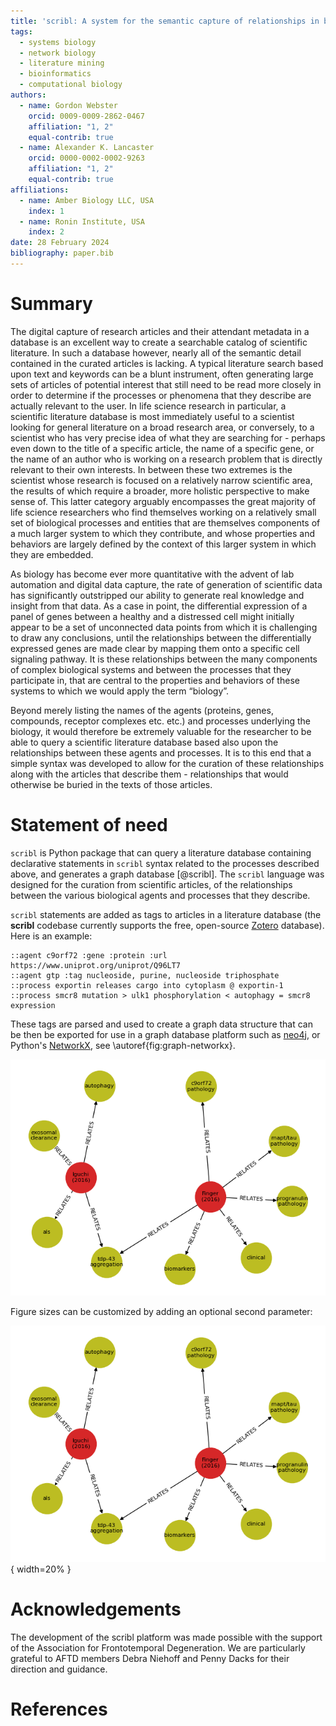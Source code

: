 ```yaml
---
title: 'scribl: A system for the semantic capture of relationships in biological literature'
tags:
  - systems biology
  - network biology
  - literature mining
  - bioinformatics
  - computational biology
authors:
  - name: Gordon Webster
    orcid: 0009-0009-2862-0467
    affiliation: "1, 2"
    equal-contrib: true
  - name: Alexander K. Lancaster
    orcid: 0000-0002-0002-9263
    affiliation: "1, 2"
    equal-contrib: true
affiliations:
  - name: Amber Biology LLC, USA
    index: 1
  - name: Ronin Institute, USA
    index: 2
date: 28 February 2024
bibliography: paper.bib
---
```


# Summary

The digital capture of research articles and their attendant metadata
in a database is an excellent way to create a searchable catalog of
scientific literature. In such a database however, nearly all of the
semantic detail contained in the curated articles is lacking. A
typical literature search based upon text and keywords can be a blunt
instrument, often generating large sets of articles of potential
interest that still need to be read more closely in order to determine
if the processes or phenomena that they describe are actually relevant
to the user. In life science research in particular, a scientific
literature database is most immediately useful to a scientist looking
for general literature on a broad research area, or conversely, to a
scientist who has very precise idea of what they are searching for -
perhaps even down to the title of a specific article, the name of a
specific gene, or the name of an author who is working on a research
problem that is directly relevant to their own interests. In between
these two extremes is the scientist whose research is focused on a
relatively narrow scientific area, the results of which require a
broader, more holistic perspective to make sense of. This latter
category arguably encompasses the great majority of life science
researchers who find themselves working on a relatively small set of
biological processes and entities that are themselves components of a
much larger system to which they contribute, and whose properties and
behaviors are largely defined by the context of this larger system in
which they are embedded.

As biology has become ever more quantitative with the advent of lab
automation and digital data capture, the rate of generation of
scientific data has significantly outstripped our ability to generate
real knowledge and insight from that data. As a case in point, the
differential expression of a panel of genes between a healthy and a
distressed cell might initially appear to be a set of unconnected data
points from which it is challenging to draw any conclusions, until the
relationships between the differentially expressed genes are made
clear by mapping them onto a specific cell signaling pathway. It is
these relationships between the many components of complex biological
systems and between the processes that they participate in, that are
central to the properties and behaviors of these systems to which we
would apply the term “biology”.

Beyond merely listing the names of the agents (proteins, genes,
compounds, receptor complexes etc. etc.) and processes underlying the
biology, it would therefore be extremely valuable for the researcher
to be able to query a scientific literature database based also upon
the relationships between these agents and processes. It is to this
end that a simple syntax was developed to allow for the curation of
these relationships along with the articles that describe them -
relationships that would otherwise be buried in the texts of those
articles.

# Statement of need

`scribl` is Python package that can query a literature database
containing declarative statements in `scribl` syntax related to the
processes described above, and generates a graph database [@scribl].
The `scribl` language was designed for the curation from scientific
articles, of the relationships between the various biological agents
and processes that they describe.

`scribl` statements are added as tags to articles in a literature
database (the **scribl** codebase currently supports the free,
open-source [Zotero](https://www.zotero.org/) database).  Here is an
example:

```
::agent c9orf72 :gene :protein :url https://www.uniprot.org/uniprot/Q96LT7
::agent gtp :tag nucleoside, purine, nucleoside triphosphate
::process exportin releases cargo into cytoplasm @ exportin-1
::process smcr8 mutation > ulk1 phosphorylation < autophagy = smcr8 expression
```

These tags are
parsed and used to create a graph data structure that can be then be
exported for use in a graph database platform such as
[neo4j](https://neo4j.com), or Python's
[NetworkX](https://networkx.org/), see \autoref{fig:graph-networkx}.


![Visualization of scribl database via NetworkX.\label{fig:graph-networkx}](../graphdb-visual.png)

Figure sizes can be customized by adding an optional second parameter:

![Visualization of scribl database via NetworkX.\label{fig:graph-networkx}](../graphdb-visual.png){ width=20% }

# Acknowledgements

The development of the scribl platform was made possible with the
support of the Association for Frontotemporal Degeneration. We are
particularly grateful to AFTD members Debra Niehoff and Penny Dacks
for their direction and guidance.

# References
